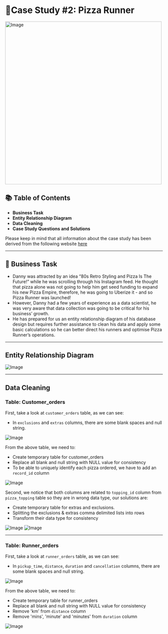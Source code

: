 # 🍕Case Study #2: Pizza Runner
<img src=  "https://8weeksqlchallenge.com/images/case-study-designs/2.png" alt="Image" width="500" height="520" >

## 📚 Table of Contents
- **Business Task**
- **Entity Relationship Diagram**
- **Data Cleaning**
- **Case Study Questions and Solutions**

Please keep in mind that all information about the case study has been derived from the following website [here](https://8weeksqlchallenge.com/case-study-2/)   

***

## 🎯 Business Task
- Danny was attracted by an idea “80s Retro Styling and Pizza Is The Future!” while he was scrolling through his Instagram feed. He thought that pizza alone was not going to help him get seed funding to expand his new Pizza Empire, therefore, he was going to Uberize it - and so Pizza Runner was launched!
- However, Danny had a few years of experience as a data scientist, he was very aware that data collection was going to be critical for his business’ growth.
- He has prepared for us an entity relationship diagram of his database design but requires further assistance to clean his data and apply some basic calculations so he can better direct his runners and optimise Pizza Runner’s operations.

***

## Entity Relationship Diagram  

<img src= "https://github.com/thinhpham0702/8-Week-SQL-Challenge/assets/136966635/7ab5daa3-b679-4692-bb10-d81a6168306e" alt="Image">

*** 

## Data Cleaning

### Table: Customer_orders 

First, take a look at `customer_orders` table, as we can see:
- In `exclusions` and `extras` columns, there are some blank spaces and null string.
  
<img src= "https://github.com/thinhpham0702/8-Week-SQL-Challenge/assets/136966635/0486c4ec-bf07-4529-8b3b-c05bdad76e56" alt="Image">

From the above table, we need to:
- Create temporary table for customer_orders
- Replace all blank and null string with NULL value for consistency
- To be able to uniquely identify each pizza ordered, we have to add an `record_id` column

<img src= "https://github.com/thinhpham0702/8-Week-SQL-Challenge/assets/136966635/21c9c916-36ec-4e38-ac86-cf72280ba7db" alt="Image">

Second, we notice that both columns are related to `topping_id` column from `pizza_topping` table so they are in wrong data type, our solutions are:
- Create temporary table for extras and exclusions.
- Splitting the exclusions & extras comma delimited lists into rows
- Transform their data type for consistency

<img src= "https://github.com/thinhpham0702/8-Week-SQL-Challenge/assets/136966635/9c574cec-4d9b-400a-9403-cb522f3b8c7b" alt="Image">
<img src= "https://github.com/thinhpham0702/8-Week-SQL-Challenge/assets/136966635/1934159c-582b-4730-bab0-54e6810d4366" alt="Image">

*** 

### Table: Runner_orders
First, take a look at `runner_orders` table, as we can see:
- In `pickup_time`, `distance`, `duration` and `cancellation` columns, there are some blank spaces and null string.

<img src= "https://github.com/thinhpham0702/8-Week-SQL-Challenge/assets/136966635/80b2467f-3009-4dda-8509-ade3978aca02" alt="Image">

From the above table, we need to:
- Create temporary table for runner_orders
- Replace all blank and null string with NULL value for consistency
- Remove 'km' from `distance` column
- Remove 'mins', 'minute' and 'minutes' from `duration` column

<img src= "https://github.com/thinhpham0702/8-Week-SQL-Challenge/assets/136966635/f6d20106-1b9f-4b10-ba27-b799d9602325" alt="Image">


  
















